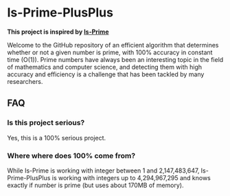 # Is-Prime-PlusPlus

**This project is inspired by [Is-Prime](https://github.com/mawerty/Is-Prime)**

Welcome to the GitHub repository of an efficient algorithm that determines whether or not a given number is prime, with 100% accuracy in constant time (O(1)). Prime numbers have always been an interesting topic in the field of mathematics and computer science, and detecting them with high accuracy and efficiency is a challenge that has been tackled by many researchers.

## FAQ
### Is this project serious?
Yes, this is a 100% serious project.

### Where where does 100% come from?
While Is-Prime is working with integer between 1 and 2,147,483,647, Is-Prime-PlusPlus is working with integers up to 4,294,967,295 and knows exactly if number is prime (but uses about 170MB of memory).
